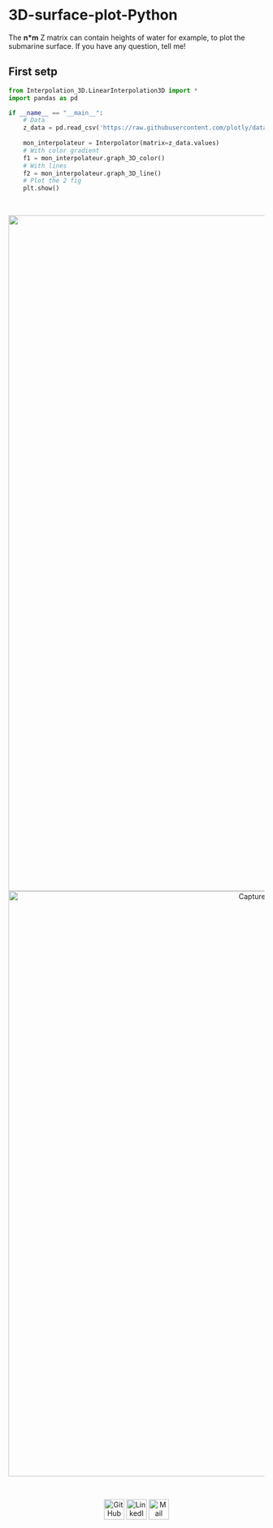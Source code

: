 # 3D-surface-plot-Python

The <b>n*m</b> Z matrix can contain heights of water for example, to plot the submarine surface.
If you have any question, tell me!

## First setp

```py
from Interpolation_3D.LinearInterpolation3D import *
import pandas as pd

if __name__ == "__main__":
    # Data
    z_data = pd.read_csv('https://raw.githubusercontent.com/plotly/datasets/master/api_docs/mt_bruno_elevation.csv')
    
    mon_interpolateur = Interpolator(matrix=z_data.values)
    # With color gradient
    f1 = mon_interpolateur.graph_3D_color()
    # With lines
    f2 = mon_interpolateur.graph_3D_line()
    # Plot the 2 fig
    plt.show()

```

<br>
<p align="center">
<img width="1329" alt="Capture d’écran 2022-01-25 à 13 46 08" src="https://user-images.githubusercontent.com/63207451/150979706-952eed20-cef5-46ce-aaf1-0c181ded5924.png">
<img width="1151" alt="Capture d’écran 2022-01-25 à 13 46 22" src="https://user-images.githubusercontent.com/63207451/150979750-7bf81912-58fc-4244-a0ff-345aef5cea04.png">
</p>

<br/>

<p align="center">
  <a href="https://github.com/antonin-lfv" class="fancybox" ><img src="https://user-images.githubusercontent.com/63207451/97302854-e484da80-1859-11eb-9374-5b319ca51197.png" title="GitHub" width="40" height="40"></a>
  <a href="https://www.linkedin.com/in/antonin-lefevre-565b8b141" class="fancybox" ><img src="https://user-images.githubusercontent.com/63207451/97303444-b2c04380-185a-11eb-8cfc-864c33a64e4b.png" title="LinkedIn" width="40" height="40"></a>
  <a href="mailto:antoninlefevre45@icloud.com" class="fancybox" ><img src="https://user-images.githubusercontent.com/63207451/97303543-cec3e500-185a-11eb-8adc-c1364e2054a9.png" title="Mail" width="40" height="40"></a>
</p>
